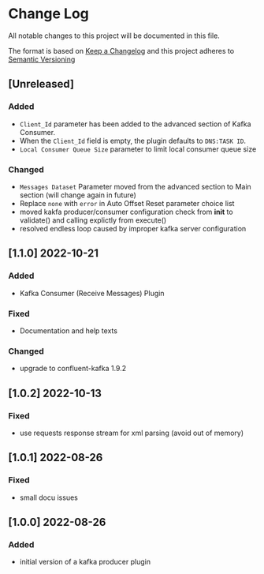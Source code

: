 # Change Log

All notable changes to this project will be documented in this file.

The format is based on [Keep a Changelog](http://keepachangelog.com/) and this project adheres to [Semantic Versioning](https://semver.org/)

## [Unreleased]

### Added

- `Client_Id` parameter has been added to the advanced section of Kafka Consumer.
- When the `Client_Id` field is empty, the plugin defaults to `DNS:TASK ID`.
- `Local Consumer Queue Size` parameter to limit local consumer queue size

### Changed

- `Messages Dataset` Parameter moved from the advanced section to Main section (will change again in future)
- Replace `none` with `error` in Auto Offset Reset parameter choice list
- moved kakfa producer/consumer configuration check from __init__ to validate() and calling explictly from execute()
- resolved endless loop caused by improper kafka server configuration

## [1.1.0] 2022-10-21

### Added

- Kafka Consumer (Receive Messages) Plugin

### Fixed

- Documentation and help texts

### Changed

- upgrade to confluent-kafka 1.9.2

## [1.0.2] 2022-10-13

### Fixed

- use requests response stream for xml parsing (avoid out of memory)

## [1.0.1] 2022-08-26

### Fixed

- small docu issues

## [1.0.0] 2022-08-26

### Added

- initial version of a kafka producer plugin
